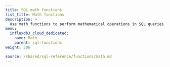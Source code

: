 ```yaml
---
title: SQL math functions
list_title: Math functions
description: >
  Use math functions to perform mathematical operations in SQL queries.
menu:
  influxdb3_cloud_dedicated:
    name: Math
    parent: sql-functions    
weight: 306

source: /shared/sql-reference/functions/math.md
---
```


<!-- 
// SOURCE content/shared/sql-reference/functions/math.md
-->
